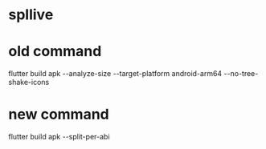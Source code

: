 # spllive
# old command
flutter build apk --analyze-size --target-platform android-arm64   --no-tree-shake-icons
# new command
flutter build apk --split-per-abi